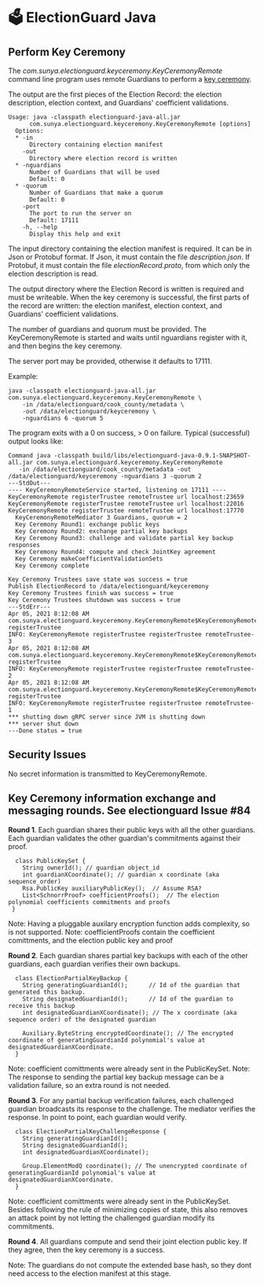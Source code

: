 # 🗳 ElectionGuard Java 

## Perform Key Ceremony

The _com.sunya.electionguard.keyceremony.KeyCeremonyRemote_ command line program uses remote Guardians to perform a 
[key ceremony](https://www.electionguard.vote/spec/0.95.0/4_Key_generation/). 

The output are the first pieces of the Election Record: the election description, election context, and Guardians' coefficient validations.

````
Usage: java -classpath electionguard-java-all.jar 
      com.sunya.electionguard.keyceremony.KeyCeremonyRemote [options]
  Options:
  * -in
      Directory containing election manifest
    -out
      Directory where election record is written
  * -nguardians
      Number of Guardians that will be used
      Default: 0
  * -quorum
      Number of Guardians that make a quorum
      Default: 0
    -port
      The port to run the server on
      Default: 17111
    -h, --help
      Display this help and exit
````

The input directory containing the election manifest is required. It can be in Json or Protobuf format. 
If Json, it must contain the file _description.json_. If Protobuf, it must contain the file _electionRecord.proto_, from
which only the election description is read.

The output directory where the Election Record is written is required and must be writeable. When the key ceremony is successful,
the first parts of the record are written: the election manifest, election context, and Guardians' coefficient validations.

The number of guardians and quorum must be provided. The KeyCeremonyRemote is started and waits until nguardians
register with it, and then begins the key ceremony.

The server port may be provided, otherwise it defaults to 17111.

Example:

````
java -classpath electionguard-java-all.jar com.sunya.electionguard.keyceremony.KeyCeremonyRemote \
    -in /data/electionguard/cook_county/metadata \
    -out /data/electionguard/keyceremony \
    -nguardians 6 -quorum 5
````

The program exits with a 0 on success, > 0 on failure.
Typical (successful) output looks like:

````
Command java -classpath build/libs/electionguard-java-0.9.1-SNAPSHOT-all.jar com.sunya.electionguard.keyceremony.KeyCeremonyRemote 
   -in /data/electionguard/cook_county/metadata -out /data/electionguard/keyceremony -nguardians 3 -quorum 2
---StdOut---
---- KeyCeremonyRemoteService started, listening on 17111 ----
KeyCeremonyRemote registerTrustee remoteTrustee url localhost:23659 
KeyCeremonyRemote registerTrustee remoteTrustee url localhost:22016 
KeyCeremonyRemote registerTrustee remoteTrustee url localhost:17770 
  KeyCeremonyRemoteMediator 3 Guardians, quorum = 2
  Key Ceremony Round1: exchange public keys
  Key Ceremony Round2: exchange partial key backups
  Key Ceremony Round3: challenge and validate partial key backup responses 
  Key Ceremony Round4: compute and check JointKey agreement
  Key Ceremony makeCoefficientValidationSets
  Key Ceremony complete

Key Ceremony Trustees save state was success = true
Publish ElectionRecord to /data/electionguard/keyceremony
Key Ceremony Trustees finish was success = true
Key Ceremony Trustees shutdown was success = true
---StdErr---
Apr 05, 2021 8:12:08 AM com.sunya.electionguard.keyceremony.KeyCeremonyRemote$KeyCeremonyRemoteService registerTrustee
INFO: KeyCeremonyRemote registerTrustee registerTrustee remoteTrustee-3
Apr 05, 2021 8:12:08 AM com.sunya.electionguard.keyceremony.KeyCeremonyRemote$KeyCeremonyRemoteService registerTrustee
INFO: KeyCeremonyRemote registerTrustee registerTrustee remoteTrustee-2
Apr 05, 2021 8:12:08 AM com.sunya.electionguard.keyceremony.KeyCeremonyRemote$KeyCeremonyRemoteService registerTrustee
INFO: KeyCeremonyRemote registerTrustee registerTrustee remoteTrustee-1
*** shutting down gRPC server since JVM is shutting down
*** server shut down
---Done status = true
````

## Security Issues

No secret information is transmitted to KeyCeremonyRemote.

## Key Ceremony information exchange and messaging rounds. See electionguard Issue #84

**Round 1**. Each guardian shares their public keys with all the other guardians. Each guardian validates the other guardian's commitments against their proof.

````
  class PublicKeySet {
    String ownerId(); // guardian object_id
    int guardianXCoordinate(); // guardian x coordinate (aka sequence_order)
    Rsa.PublicKey auxiliaryPublicKey();  // Assume RSA?
    List<SchnorrProof> coefficientProofs();  // The election polynomial coefficients commitments and proofs
 } 
```` 
 Note: Having a pluggable auxilary encryption function adds complexity, so is not supported.
 Note: coefficientProofs contain the coefficient comittments, and the election public key and proof 	   
 
 **Round 2**. Each guardian shares partial key backups with each of the other guardians, each guardian verifies their own backups.
```` 
  class ElectionPartialKeyBackup {
    String generatingGuardianId(); 		// Id of the guardian that generated this backup.
    String designatedGuardianId(); 		// Id of the guardian to receive this backup
    int designatedGuardianXCoordinate(); // The x coordinate (aka sequence order) of the designated guardian

    Auxiliary.ByteString encryptedCoordinate(); // The encrypted coordinate of generatingGuardianId polynomial's value at designatedGuardianXCoordinate.
  } 
````  
 Note: coefficient comittments were already sent in the PublicKeySet.
 Note: The response to sending the partial key backup message can be a validation failure, so an extra round is not needed.
   

**Round 3**. For any partial backup verification failures, each challenged guardian broadcasts its response to the challenge.
         The mediator verifies the response. In point to point, each guardian would verify.
```` 
  class ElectionPartialKeyChallengeResponse {
    String generatingGuardianId();
    String designatedGuardianId();
    int designatedGuardianXCoordinate();
    
    Group.ElementModQ coordinate(); // The unencrypted coordinate of generatingGuardianId polynomial's value at designatedGuardianXCoordinate.
  }
````  
 Note: coefficient comittments were already sent in the PublicKeySet. Besides following the rule of minimizing copies of state, this
   also removes an attack point by not letting the challenged guardian modify its commitments.
   
   
**Round 4**. All guardians compute and send their joint election public key. If they agree, then the key ceremony is a success.

 Note: The guardians do not compute the extended base hash, so they dont need access to the election manifest at this stage.
